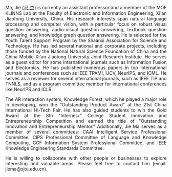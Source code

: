 <p align='justify'>Ma, Jie <a href='https://gr.xjtu.edu.cn/zh/web/jiema'>(马 杰)</a> is currently an assistant professor and a member of the MOE KLINNS Lab at the Faculty of Electronic and Information Engineering, Xi'an Jiaotong University, China. His research interests span natural language processing and computer vision, with a particular focus on robust visual question answering, audio-visual question answering, textbook question answering, and knowledge graph question answering. He is selected for the Youth Talent Support Program by the Shaanxi Association for Science and Technology. He has led several national and corporate projects, including those funded by the National Natural Science Foundation of China and the China Mobile-Xi'an Jiaotong University Joint Research Institute. He serves as a guest editor for some international journals such as Information Fusion and Electornics. He has published numerous papers in top international journals and conferences such as IEEE TPAMI, IJCV, NeurIPS, and ICML. He serves as a reviewer for several international journals, such as IEEE TIP and TNNLS, and as a program committee member for international conferences like NeurIPS and ICLR.</p>

<p align='justify'>The AR interaction system, Knowledge Forest, which he played a major role in developing, won the "Outstanding Product Award" at the 21st China International Hi-Tech Fair. He has also guided students to win the Gold Award at the 8th "Internet+" College Student Innovation and Entrepreneurship Competition and earned the title of "Outstanding Innovation and Entrepreneurship Mentor." Additionally, Jie Ma serves as a member of several committees: CAAI Intelligent Service Professional Committee, CIPS Professional Committee of Language and Knowledge Computing, CCF Information System Professional Committee, and IEEE Knowledge Engineering Standards Committee.</p>

<p align='justify'>He is willing to collaborate with other people or businesses to explore interesting and valuable areas. Please feel free to contact him (email: jiema@xjtu.edu.cn). </p>